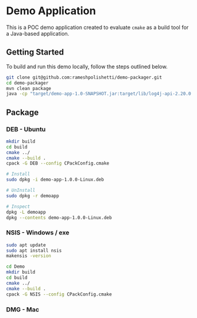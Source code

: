# Demo Application
This is a POC demo application created to evaluate `cmake` as a build tool for a Java-based application.

## Getting Started
To build and run this demo locally, follow the steps outlined below.
```bash
git clone git@github.com:rameshpolishetti/demo-packager.git
cd demo-packager
mvn clean package
java -cp "target/demo-app-1.0-SNAPSHOT.jar:target/lib/log4j-api-2.20.0.jar:target/lib/log4j-core-2.20.0.jar" com.csg.demo.DemoApp

```

## Package

### DEB - Ubuntu
```bash
mkdir build
cd build
cmake ../
cmake --build .
cpack -G DEB --config CPackConfig.cmake

# Install
sudo dpkg -i demo-app-1.0.0-Linux.deb

# UnInstall
sudo dpkg -r demoapp

# Inspect
dpkg -L demoapp
dpkg --contents demo-app-1.0.0-Linux.deb
```

### NSIS - Windows / exe

```bash
sudo apt update
sudo apt install nsis
makensis -version

cd Demo
mkdir build
cd build
cmake ../
cmake --build .
cpack -G NSIS --config CPackConfig.cmake
```

### DMG - Mac

```bash
```